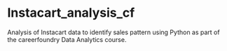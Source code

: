 # Instacart_analysis_cf
Analysis of Instacart data to identify sales pattern using Python as part of the careerfoundry Data Analytics course. 
